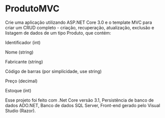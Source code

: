 # ProdutoMVC

Crie uma aplicação utilizando ASP.NET Core 3.0 e o template MVC para criar um CRUD completo - criação, recuperação, atualização, exclusão e listagem de dados de um tipo Produto, que contém:


Identificador (int)

Nome (string)

Fabricante (string)

Código de barras (por simplicidade, use string)

Preço (decimal)

Estoque (int)


Esse projeto foi feito com .Net Core versão 3.1,
Persistência de banco de dados ADO.NET,
Banco de dados SQL Server,
Front-end gerado pelo Visual Studio (Razor).

